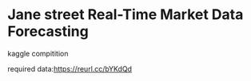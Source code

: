 # Jane street Real-Time Market Data Forecasting
 kaggle compitition

 required data:https://reurl.cc/bYKdQd
